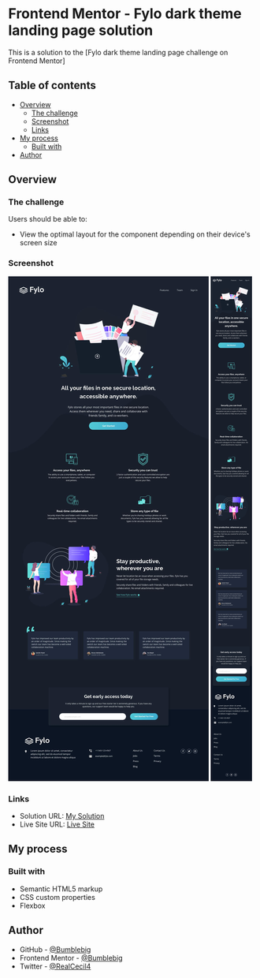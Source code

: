 # Frontend Mentor - Fylo dark theme landing page solution

This is a solution to the [Fylo dark theme landing page challenge on Frontend Mentor]

## Table of contents

- [Overview](#overview)
  - [The challenge](#the-challenge)
  - [Screenshot](#screenshot)
  - [Links](#links)
- [My process](#my-process)
  - [Built with](#built-with)
- [Author](#author)


## Overview

### The challenge

Users should be able to:

- View the optimal layout for the component depending on their device's screen size


### Screenshot

![desktop -design](design/desktop-design.jpg)
![mobile design](design/mobile-design.jpg)

### Links

- Solution URL: [My Solution](https://github.com/Bumblebig/Frontend-mentor-solutions/tree/main/fylo-dark-theme-landing-page-master)
- Live Site URL: [Live Site](https://bumblebig.github.io/Frontend-mentor-solutions/fylo-dark-theme-landing-page-master/)

## My process

### Built with

- Semantic HTML5 markup
- CSS custom properties
- Flexbox

## Author

- GitHub - [@Bumblebig](https://www.github.com/Bumblebig)
- Frontend Mentor - [@Bumblebig](https://www.frontendmentor.io/profile/Bumblebig)
- Twitter - [@RealCecil4](https://www.twitter.com/RealCecil4)
